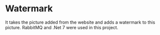 # Watermark

It takes the picture added from the website and adds a watermark to this picture. RabbitMQ and .Net 7 were used in this project.
